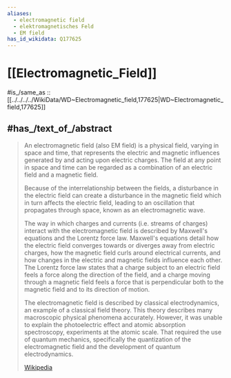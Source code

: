 ```yaml
---
aliases:
  - electromagnetic field 
  - elektromagnetisches Feld 
  - EM field
has_id_wikidata: Q177625
---
```


# [[Electromagnetic_Field]] 

#is_/same_as :: [[../../../../WikiData/WD~Electromagnetic_field,177625|WD~Electromagnetic_field,177625]] 

## #has_/text_of_/abstract 

> An electromagnetic field (also EM field) is a physical field, varying in space and time, 
> that represents the electric and magnetic influences generated by and acting upon electric charges. 
> The field at any point in space and time can be regarded as a combination of an electric field and a magnetic field. 
>
> Because of the interrelationship between the fields, a disturbance in the electric field can create a disturbance in the magnetic field which in turn affects the electric field, leading to an oscillation that propagates through space, known as an electromagnetic wave.
>
> The way in which charges and currents (i.e. streams of charges) interact with the electromagnetic field is described by Maxwell's equations and the Lorentz force law. Maxwell's equations detail how the electric field converges towards or diverges away from electric charges, how the magnetic field curls around electrical currents, and how changes in the electric and magnetic fields influence each other. The Lorentz force law states that a charge subject to an electric field feels a force along the direction of the field, and a charge moving through a magnetic field feels a force that is perpendicular both to the magnetic field and to its direction of motion. 
>
> The electromagnetic field is described by classical electrodynamics, an example of a classical field theory. This theory describes many macroscopic physical phenomena accurately. However, it was unable to explain the photoelectric effect and atomic absorption spectroscopy, experiments at the atomic scale. That required the use of quantum mechanics, specifically the quantization of the electromagnetic field and the development of quantum electrodynamics.
>
> [Wikipedia](https://en.wikipedia.org/wiki/Electromagnetic%20field) 

